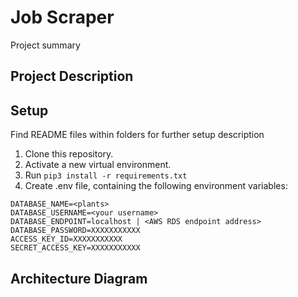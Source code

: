 # Job Scraper

Project summary 


## Project Description

## Setup
Find README files within folders for further setup description

1. Clone this repository.
2. Activate a new virtual environment.
3. Run `pip3 install -r requirements.txt`
4. Create .env file, containing the following environment variables:

```
DATABASE_NAME=<plants>
DATABASE_USERNAME=<your username>
DATABASE_ENDPOINT=localhost | <AWS RDS endpoint address>
DATABASE_PASSWORD=XXXXXXXXXXX
ACCESS_KEY_ID=XXXXXXXXXXX
SECRET_ACCESS_KEY=XXXXXXXXXXX
```

## Architecture Diagram